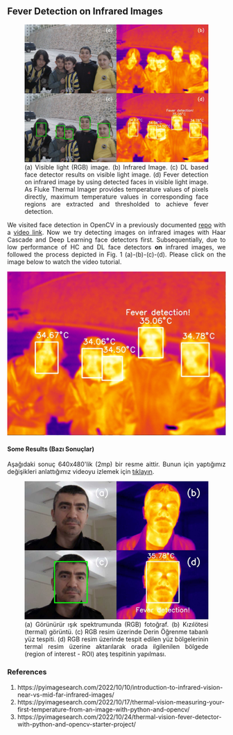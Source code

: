 <h2>Fever Detection on Infrared Images</h2>

<figure>
<img src="result/IR_00135_RGB_infrared_faces_fever.jpg" alt="fever detection on the image" width="%100" height=auto></a>
<figcaption align="justify">(a) Visible light (RGB) image. (b) Infrared Image. (c) DL based face detector results on visible light image. (d) Fever detection on infrared image by using detected faces in visible light image. As Fluke Thermal Imager provides temperature values of pixels directly, maximum temperature values in corresponding face regions are extracted and thresholded to achieve fever detection.</figcaption>
</figure>

<p align="justify">We visited face detection in OpenCV in a previously documented <a href="https://github.com/mtahakoroglu/OpenCV-face-detection" target="_blank">repo</a> with a <a href="https://www.youtube.com/watch?v=yf0bBCx3KGU" target="_blank">video link</a>. Now we try detecting images on infrared images with Haar Cascade and Deep Learning face detectors first. Subsequentially, due to low performance of HC and DL face detectors <b>on</b> infrared images, we followed the process depicted in Fig. 1 (a)-(b)-(c)-(d). Please click on the image below to watch the video tutorial.</p>

<a href="https://youtu.be/SGb-ZApMo2U" target="_blank"><img src="result/IR_00135_fever_detection.jpg" alt="fever detection on street kids' infared image" width="%100" height=auto></a>

<h4>Some Results (Bazı Sonuçlar)</h4>

<p align="justify">Aşağıdaki sonuç 640x480'lik (2mp) bir resme aittir. Bunun için yaptığımız değişikleri anlattığımız videoyu izlemek için <a href="https://youtu.be/hsg-7qui8Hg">tıklayın</a>.</p>

<figure>
<img src="result/IR_00121_RGB_infrared_faces_fever.jpg" alt="fever detection on the image" width="%100" height=auto></a>
<figcaption align="justify">(a) Görünürür ışık spektrumunda (RGB) fotoğraf. (b) Kızılötesi (termal) görüntü. (c) RGB resim üzerinde Derin Öğrenme tabanlı yüz tespiti. (d) RGB resim üzerinde tespit edilen yüz bölgelerinin termal resim üzerine aktarılarak orada ilgilenilen bölgede (region of interest - ROI) ateş tespitinin yapılması.</figcaption>
</figure>

<h3>References</h3>
<ol>
    <li align="justify">https://pyimagesearch.com/2022/10/10/introduction-to-infrared-vision-near-vs-mid-far-infrared-images/</li>
    <li align="justify">https://pyimagesearch.com/2022/10/17/thermal-vision-measuring-your-first-temperature-from-an-image-with-python-and-opencv/</li>
    <li align="justify">https://pyimagesearch.com/2022/10/24/thermal-vision-fever-detector-with-python-and-opencv-starter-project/</li>
</ol>